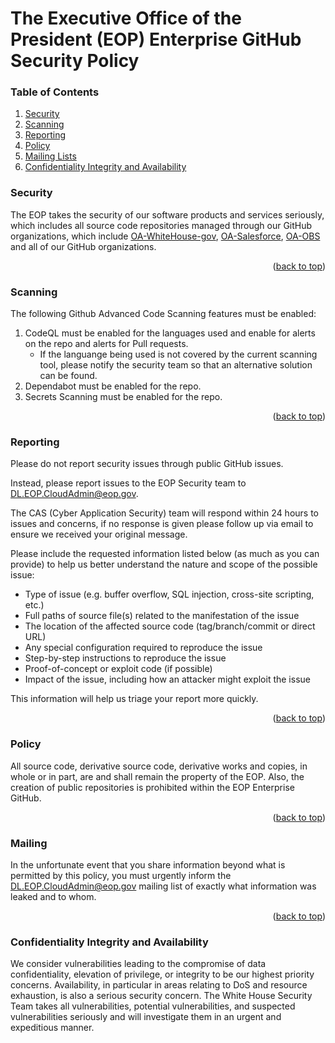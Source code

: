 # The Executive Office of the President (EOP) Enterprise GitHub Security Policy

<!-- TABLE OF CONTENTS -->

### Table of Contents

<ol>
  <li><a href="#security">Security</a></li>
  <li><a href="#scanning">Scanning</a></li>
  <li><a href="#reporting">Reporting</a></li>
  <li><a href="#policy">Policy</a></li>
  <li><a href="#mailing">Mailing Lists</a></li>
  <li><a href="#confidentiality-integrity-and-availability">Confidentiality Integrity and Availability</a></li>
</ol>

### Security

The EOP takes the security of our software products and services seriously, which includes all source code repositories managed through our GitHub organizations, which include [OA-WhiteHouse-gov](https://github.com/WhiteHouse), [OA-Salesforce](https://github.com/OA-Salesforce), [OA-OBS](https://github.com/OA-OBS) and all of our GitHub organizations.

<p align="right">(<a href="#table-of-contents">back to top</a>)</p>

### Scanning

The following Github Advanced Code Scanning features must be enabled:

1. CodeQL must be enabled for the languages used and enable for alerts on the repo and alerts for Pull requests.
   - If the languange being used is not covered by the current scanning tool, please notify the security team so that an alternative solution can be found.
2. Dependabot must be enabled for the repo.
3. Secrets Scanning must be enabled for the repo.

<p align="right">(<a href="#table-of-contents">back to top</a>)</p>

### Reporting

Please do not report security issues through public GitHub issues.

Instead, please report issues to the EOP Security team to [DL.EOP.CloudAdmin@eop.gov](mailto:DL.EOP.CloudAdmin@eop.gov).

The CAS (Cyber Application Security) team will respond within 24 hours to issues and concerns, if no response is given please follow up via email to ensure we received your original message.

Please include the requested information listed below (as much as you can provide) to help us better understand the nature and scope of the possible issue:

- Type of issue (e.g. buffer overflow, SQL injection, cross-site scripting, etc.)
- Full paths of source file(s) related to the manifestation of the issue
- The location of the affected source code (tag/branch/commit or direct URL)
- Any special configuration required to reproduce the issue
- Step-by-step instructions to reproduce the issue
- Proof-of-concept or exploit code (if possible)
- Impact of the issue, including how an attacker might exploit the issue

This information will help us triage your report more quickly.

<p align="right">(<a href="#table-of-contents">back to top</a>)</p>

### Policy

All source code, derivative source code, derivative works and copies, in whole or in part, are and shall remain the property of the EOP. Also, the creation of public repositories is prohibited within the EOP Enterprise GitHub.

<p align="right">(<a href="#table-of-contents">back to top</a>)</p>

### Mailing

In the unfortunate event that you share information beyond what is permitted by this policy, you must urgently inform the [DL.EOP.CloudAdmin@eop.gov](mailto:DL.EOP.CloudAdmin@eop.gov) mailing list of exactly what information was leaked and to whom.

<p align="right">(<a href="#table-of-contents">back to top</a>)</p>

### Confidentiality Integrity and Availability

We consider vulnerabilities leading to the compromise of data confidentiality, elevation of privilege, or integrity to be our highest priority concerns. Availability, in particular in areas relating to DoS and resource exhaustion, is also a serious security concern. The White House Security Team takes all vulnerabilities, potential vulnerabilities, and suspected vulnerabilities seriously and will investigate them in an urgent and expeditious manner.
